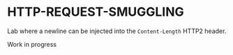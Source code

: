 # HTTP-REQUEST-SMUGGLING

Lab where a newline can be injected into the `Content-Length` HTTP2 header.

Work in progress
